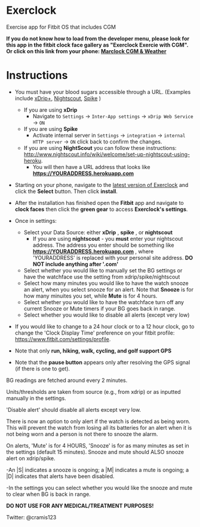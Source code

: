 # Exerclock
Exercise app for Fitbit OS that includes CGM

**If you do not know how to load from the developer menu, please look for this app in the fitbit clock face gallery as "Exerclock Exercie with CGM". Or click on this link from your phone: [Marclock CGM & Weather](https://gam.fitbit.com/gallery/app/f8c1202a-7367-4327-adf6-37be5c377976)**

# Instructions

- You must have your blood sugars accessible through a URL. (Examples include [xDrip+](https://github.com/jamorham/xDrip-plus), [Nightscout](http://www.nightscout.info/wiki/welcome/set-up-nightscout-using-heroku), [Spike](https://spike-app.com/) )
  - If you are using **xDrip** 
    - Navigate to `Settings` -> `Inter-App settings` -> `xDrip Web Service` -> `ON` 
  - If you are using **Spike**  
    - Activate internal server in `Settings` -> `integration` -> `internal HTTP server` -> `ON` click back to confirm the changes.
  - If you are using **NightScout** you can follow these instructions: http://www.nightscout.info/wiki/welcome/set-up-nightscout-using-heroku. 
    - You will then have a URL address that looks like **https://YOURADDRESS.herokuapp.com**

- Starting on your phone, navigate to the [latest version of Exerclock](https://gam.fitbit.com/gallery/app/f8c1202a-7367-4327-adf6-37be5c377976) and click the **Select** button. Then click **install**. 
- After the installation has finished open the **Fitbit** app and navigate to **clock faces** then click the **green gear** to access **Exerclock's settings**.
- Once in settings:  
  - Select your Data Source: either **xDrip** ,  **spike** , or **nightscout**
    - If you are using **nightscout** - you **must** enter your nightscout address. The address you enter should be something like **https://YOURADDRESS.herokuapp.com** , where 'YOURADDRESS' is replaced with your personal site address. **DO NOT include anything after '.com'**
   - Select whether you would like to manually set the BG settings or have the watchface use the setting from xdrip/spike/nightscout
   - Select how many minutes you would like to have the watch snooze an alert, when you select snooze for an alert. Note that **Snooze** is for how many minuites you set, while **Mute** is for 4 hours.
   - Select whether you would like to have the watchface turn off any current Snooze or Mute timers if your BG goes back in range.
   - Select whether you would like to disable all alerts (except very low)
- If you would like to change to a 24 hour clock or to a 12 hour clock, go to change the 'Clock Display Time' preference on your fitbit profile: https://www.fitbit.com/settings/profile. 

- Note that only **run, hiking, walk, cycling, and golf support GPS**
- Note that the **pause button** appears only after resolving the GPS signal (if there is one to get).

BG readings are fetched around every 2 minutes. 

Units/thresholds are taken from source (e.g., from xdrip) or as inputted manually in the settings.

'Disable alert' should disable all alerts except very low.

There is now an option to only alert if the watch is detected as being worn. This will prevent the watch from losing all its batteries for an alert when it is not being worn and a person is not there to snooze the alarm.

On alerts, 'Mute' is for 4 HOURS, 'Snooze' is for as many minutes as set in the settings (default 15 minutes). 
Snooze and mute should ALSO snooze alert on xdrip/spike.

-An |S| indicates a snooze is ongoing; a |M| indicates a mute is ongoing; a |D| indicates that alerts have been disabled.

-In the settings you can select whether you would like the snooze and mute to clear when BG is back in range.

**DO NOT USE FOR ANY MEDICAL/TREATMENT PURPOSES!**

Twitter: @cramis123
